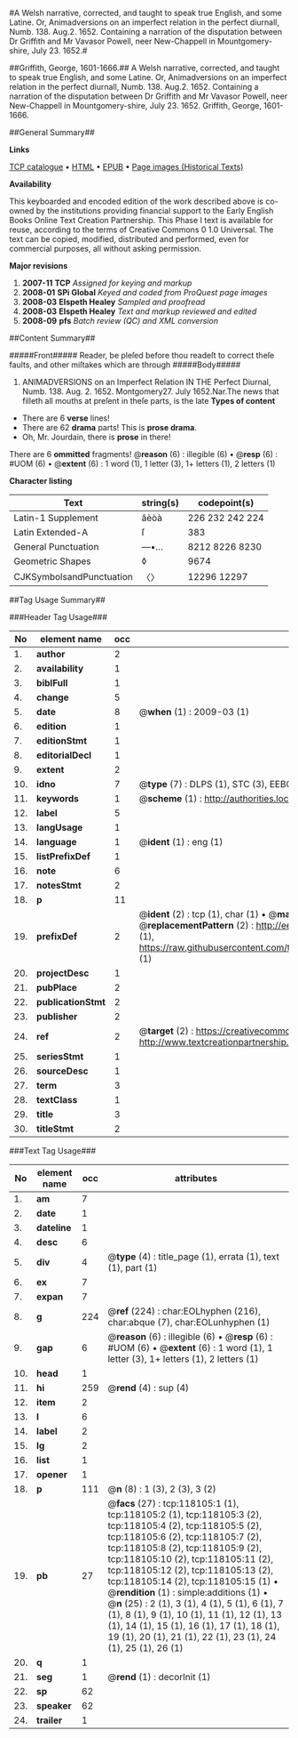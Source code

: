#A Welsh narrative, corrected, and taught to speak true English, and some Latine. Or, Animadversions on an imperfect relation in the perfect diurnall, Numb. 138. Aug.2. 1652. Containing a narration of the disputation between Dr Griffith and Mr Vavasor Powell, neer New-Chappell in Mountgomery-shire, July 23. 1652.#

##Griffith, George, 1601-1666.##
A Welsh narrative, corrected, and taught to speak true English, and some Latine. Or, Animadversions on an imperfect relation in the perfect diurnall, Numb. 138. Aug.2. 1652. Containing a narration of the disputation between Dr Griffith and Mr Vavasor Powell, neer New-Chappell in Mountgomery-shire, July 23. 1652.
Griffith, George, 1601-1666.

##General Summary##

**Links**

[TCP catalogue](http://www.ota.ox.ac.uk/tcp/)  • 
[HTML](http://tei.it.ox.ac.uk/tcp/Texts-HTML/free/A85/A85699.html)  • 
[EPUB](http://tei.it.ox.ac.uk/tcp/Texts-EPUB/free/A85/A85699.epub) • 
[Page images (Historical Texts)](https://data.historicaltexts.jisc.ac.uk/view?pubId=eebo-99865854e&pageId=eebo-99865854e-118105-1)

**Availability**

This keyboarded and encoded edition of the
	       work described above is co-owned by the institutions
	       providing financial support to the Early English Books
	       Online Text Creation Partnership. This Phase I text is
	       available for reuse, according to the terms of Creative
	       Commons 0 1.0 Universal. The text can be copied,
	       modified, distributed and performed, even for
	       commercial purposes, all without asking permission.

**Major revisions**

1. __2007-11__ __TCP__ *Assigned for keying and markup*
1. __2008-01__ __SPi Global__ *Keyed and coded from ProQuest page images*
1. __2008-03__ __Elspeth Healey__ *Sampled and proofread*
1. __2008-03__ __Elspeth Healey__ *Text and markup reviewed and edited*
1. __2008-09__ __pfs__ *Batch review (QC) and XML conversion*

##Content Summary##

#####Front#####
Reader, be pleſed before thou readeſt to correct theſe faults, and other miſtakes which are through 
#####Body#####

1. ANIMADVERSIONS on an Imperfect Relation IN THE Perfect Diurnal, Numb. 138. Aug. 2. 1652.
Montgomery27. July 1652.Nar.The news that filleth all mouths at preſent in theſe parts, is the late 
**Types of content**

  * There are 6 **verse** lines!
  * There are 62 **drama** parts! This is **prose drama**.
  * Oh, Mr. Jourdain, there is **prose** in there!

There are 6 **ommitted** fragments! 
 @__reason__ (6) : illegible (6)  •  @__resp__ (6) : #UOM (6)  •  @__extent__ (6) : 1 word (1), 1 letter (3), 1+ letters (1), 2 letters (1)

**Character listing**


|Text|string(s)|codepoint(s)|
|---|---|---|
|Latin-1 Supplement|âèòà|226 232 242 224|
|Latin Extended-A|ſ|383|
|General Punctuation|—•…|8212 8226 8230|
|Geometric Shapes|◊|9674|
|CJKSymbolsandPunctuation|〈〉|12296 12297|

##Tag Usage Summary##

###Header Tag Usage###

|No|element name|occ|attributes|
|---|---|---|---|
|1.|__author__|2||
|2.|__availability__|1||
|3.|__biblFull__|1||
|4.|__change__|5||
|5.|__date__|8| @__when__ (1) : 2009-03 (1)|
|6.|__edition__|1||
|7.|__editionStmt__|1||
|8.|__editorialDecl__|1||
|9.|__extent__|2||
|10.|__idno__|7| @__type__ (7) : DLPS (1), STC (3), EEBO-CITATION (1), PROQUEST (1), VID (1)|
|11.|__keywords__|1| @__scheme__ (1) : http://authorities.loc.gov/ (1)|
|12.|__label__|5||
|13.|__langUsage__|1||
|14.|__language__|1| @__ident__ (1) : eng (1)|
|15.|__listPrefixDef__|1||
|16.|__note__|6||
|17.|__notesStmt__|2||
|18.|__p__|11||
|19.|__prefixDef__|2| @__ident__ (2) : tcp (1), char (1)  •  @__matchPattern__ (2) : ([0-9\-]+):([0-9IVX]+) (1), (.+) (1)  •  @__replacementPattern__ (2) : http://eebo.chadwyck.com/downloadtiff?vid=$1&page=$2 (1), https://raw.githubusercontent.com/textcreationpartnership/Texts/master/tcpchars.xml#$1 (1)|
|20.|__projectDesc__|1||
|21.|__pubPlace__|2||
|22.|__publicationStmt__|2||
|23.|__publisher__|2||
|24.|__ref__|2| @__target__ (2) : https://creativecommons.org/publicdomain/zero/1.0/ (1), http://www.textcreationpartnership.org/docs/. (1)|
|25.|__seriesStmt__|1||
|26.|__sourceDesc__|1||
|27.|__term__|3||
|28.|__textClass__|1||
|29.|__title__|3||
|30.|__titleStmt__|2||


###Text Tag Usage###

|No|element name|occ|attributes|
|---|---|---|---|
|1.|__am__|7||
|2.|__date__|1||
|3.|__dateline__|1||
|4.|__desc__|6||
|5.|__div__|4| @__type__ (4) : title_page (1), errata (1), text (1), part (1)|
|6.|__ex__|7||
|7.|__expan__|7||
|8.|__g__|224| @__ref__ (224) : char:EOLhyphen (216), char:abque (7), char:EOLunhyphen (1)|
|9.|__gap__|6| @__reason__ (6) : illegible (6)  •  @__resp__ (6) : #UOM (6)  •  @__extent__ (6) : 1 word (1), 1 letter (3), 1+ letters (1), 2 letters (1)|
|10.|__head__|1||
|11.|__hi__|259| @__rend__ (4) : sup (4)|
|12.|__item__|2||
|13.|__l__|6||
|14.|__label__|2||
|15.|__lg__|2||
|16.|__list__|1||
|17.|__opener__|1||
|18.|__p__|111| @__n__ (8) : 1 (3), 2 (3), 3 (2)|
|19.|__pb__|27| @__facs__ (27) : tcp:118105:1 (1), tcp:118105:2 (1), tcp:118105:3 (2), tcp:118105:4 (2), tcp:118105:5 (2), tcp:118105:6 (2), tcp:118105:7 (2), tcp:118105:8 (2), tcp:118105:9 (2), tcp:118105:10 (2), tcp:118105:11 (2), tcp:118105:12 (2), tcp:118105:13 (2), tcp:118105:14 (2), tcp:118105:15 (1)  •  @__rendition__ (1) : simple:additions (1)  •  @__n__ (25) : 2 (1), 3 (1), 4 (1), 5 (1), 6 (1), 7 (1), 8 (1), 9 (1), 10 (1), 11 (1), 12 (1), 13 (1), 14 (1), 15 (1), 16 (1), 17 (1), 18 (1), 19 (1), 20 (1), 21 (1), 22 (1), 23 (1), 24 (1), 25 (1), 26 (1)|
|20.|__q__|1||
|21.|__seg__|1| @__rend__ (1) : decorInit (1)|
|22.|__sp__|62||
|23.|__speaker__|62||
|24.|__trailer__|1||
